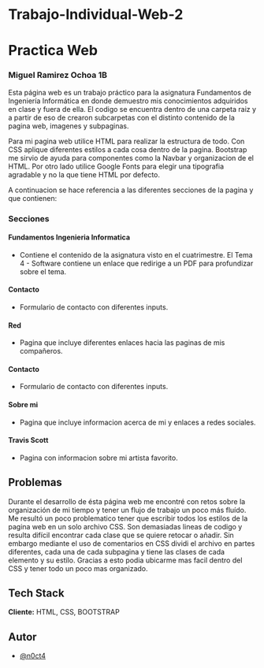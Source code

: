 # Trabajo-Individual-Web-2


# Practica Web
### Miguel Ramirez Ochoa 1B

Esta página web es un trabajo práctico para la asignatura Fundamentos de Ingeniería Informática en donde demuestro mis conocimientos adquiridos en clase y fuera de ella. El codigo se encuentra dentro de una carpeta raiz y a partir de eso de crearon subcarpetas con el distinto contenido de la pagina web, imagenes y subpaginas. 

Para mi pagina web utilice HTML para realizar la estructura de todo. Con CSS aplique diferentes estilos a cada cosa dentro de la pagina. Bootstrap me sirvio de ayuda para componentes como la Navbar y organizacion de el HTML. 
Por otro lado utilice Google Fonts para elegir una tipografia agradable y no la que tiene HTML por defecto.


A continuacion se hace referencia a las diferentes secciones de la pagina y que contienen:


### Secciones

#### Fundamentos Ingenieria Informatica
- Contiene el contenido de la asignatura visto en el cuatrimestre. El Tema 4 - Software contiene un enlace que redirige a un PDF para profundizar sobre el tema.
#### Contacto
- Formulario de contacto con diferentes inputs.
#### Red
- Pagina que incluye diferentes enlaces hacia las paginas de mis compañeros.
#### Contacto
- Formulario de contacto con diferentes inputs.
#### Sobre mi
- Pagina que incluye informacion acerca de mi y enlaces a redes sociales.
#### Travis Scott
- Pagina con informacion sobre mi artista favorito.



## Problemas

Durante el desarrollo de ésta página web me encontré con retos sobre la organización de mi tiempo y tener un flujo de trabajo un poco más fluído. 
Me resultó un poco problematico tener que escribir todos los estilos de la pagina web en un solo archivo CSS. Son demasiadas lineas de codigo y resulta difícil encontrar cada clase que se quiere retocar o añadir. Sin embargo mediante el uso de comentarios en CSS dividi el archivo en partes diferentes, cada una de cada subpagina y tiene las clases de cada elemento y su estilo. Gracias a esto podia ubicarme mas facil dentro del CSS y tener todo un poco mas organizado.




## Tech Stack

**Cliente:** HTML, CSS, BOOTSTRAP




## Autor

- [@n0ct4](https://github.com/n0ct4)

